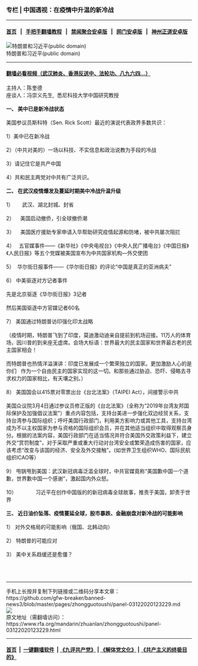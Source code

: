 ### 专栏 | 中国透视：在疫情中升温的新冷战
------------------------

#### [首页](https://github.com/gfw-breaker/banned-news3/blob/master/README.md) &nbsp;&nbsp;|&nbsp;&nbsp; [手把手翻墙教程](https://github.com/gfw-breaker/guides/wiki) &nbsp;&nbsp;|&nbsp;&nbsp; [禁闻聚合安卓版](https://github.com/gfw-breaker/bn-android) &nbsp;&nbsp;|&nbsp;&nbsp; [网门安卓版](https://github.com/oGate2/oGate) &nbsp;&nbsp;|&nbsp;&nbsp; [神州正道安卓版](https://github.com/SzzdOgate/update) 



<div id="headerimg">
 <img alt="特朗普和习近平(public domain)" src="https://www.rfa.org/mandarin/zhuanlan/yehuazhongnanhai/gx-12202016154057.html/20161114143437.jpg/@@images/1152720b-c49d-4023-a517-1e0c10dbd1ce.jpeg" title="特朗普和习近平(public domain)"/>
 <div id="headerimgcontents">
  <div id="headerimgcaption">
   <span>
    特朗普和习近平(public domain)
   </span>
   <!-- zoomattribute -->
  </div>
  <!-- headerimgcaption -->
 </div>
 <!-- headerimagecontents -->
</div>

<hr/>


#### [翻墙必看视频（武汉肺炎、香港反送中、法轮功、八九六四...）](https://github.com/gfw-breaker/banned-news3/blob/master/pages/link3.md)

<div id="storytext">
 <div>
  <div class="slot_header">
  </div>
 </div>
 <p>
  主持人：陈奎德
  <br/>
  座谈人：冯崇义先生,  悉尼科技大学中国研究教授
  <br/>
  <br/>
  <b>
   一、 美中已是新冷战状态
  </b>
  <br/>
  <br/>
  美国参议员斯科特（Sen. Rick Scott）最近的演说代表政界多数共识：
  <br/>
  <br/>
  1）美中已在新冷战
  <br/>
  <br/>
  2）（中共对美的）一场以科技、不实信息和政治说教为手段的冷战
  <br/>
  <br/>
  3）请记住它是共产中国
  <br/>
  <br/>
  4）共和民主两党对中共有广泛共识。
  <br/>
  <br/>
  <b>
   二、 在武汉疫情爆发及蔓延时期美中冷战升温升级
  </b>
  <br/>
  <br/>
  1）      武汉、湖北封城、封省
  <br/>
  <br/>
  2）    美国启动撤侨，引全球撤侨潮
  <br/>
  <br/>
  3）    美国医疗援助专家申请入华帮助研究疫情起源和防堵，被中共屡次阻拦
  <br/>
  <br/>
  4）   五官媒事件——《新华社》《中央电视台》《中央人民广播电台》《中国日报》《人民日报》等五个党媒被美国宣布为中共国家机构—外交使团
  <br/>
  <br/>
  5）  华尔街日报事件——《华尔街日报》的评论“中国是真正的亚洲病夫”
  <br/>
  <br/>
  6） 中美驱逐对方记者事件
  <br/>
  <br/>
  先是北京驱逐《华尔街日报》3记者
  <br/>
  <br/>
  然后美国驱逐中方官媒记者60名
  <br/>
  <br/>
  7） 美国通过特朗普访印强化印太战略
  <br/>
  <br/>
  （疫情时期，特朗普飞到了印度，莫迪激动迪亲自提前到机场迎接。11万人的体育场，因川普的到来座无虚席。会场大标语：世界最大的民主国家和世界最古老的民主国家相会！
  <br/>
  <br/>
  而特朗普也热情洋溢演讲：印度已发展成一个繁荣独立的国家。更加激励人心的是你们   作为一个自由民主的国家实现的这一切。和那些通过胁迫、恐吓、侵略去寻求权力的国家相比，有天壤之别。）
  <br/>
  <br/>
  8） 美国国会以415票对零票出台《台北法案》（TAIPEI Act），间接警示中共
  <br/>
  <br/>
  美国众议院3月4日通过参议员修正版的《台北法案》（全称为“2019年台湾友邦国际保护及加强倡议法案”）重点内容包括，支持台美进一步强化双边经贸关系，支持台湾参与国际组织；呼吁美国行政部门，利用美方影响力或其他工具，支持台湾成为不以主权国家为参与资格的国际组织会员，并在其他适当组织中取得观察员身分。根据的法案内容，美国行政部门在适当情况并符合美国外交政策利益下，建立外交“赏罚制度”，对于采取严重或重大行动对台湾安全或繁荣造成伤害的国家，应该考虑“改变与该国的经济、安全及外交接触”。(如世界卫生组织WHO、国际民航组织ICAO等）
  <br/>
  <br/>
  9） 甩锅甩到美国：武汉新冠病毒泛滥全球时，中共官媒竟称“美国歉中国一个道歉，世界歉中国一个感谢”，激起国内外众怒。
  <br/>
  <br/>
  10）             习近平在创作中国版的的新冠病毒全球故事，推责于美国，卸责于世界
  <br/>
  <b>
   <br/>
   三、 近日油价坠落、疫情蔓延全球，股市暴跌、金融崩盘对新冷战的可能影响
  </b>
  <br/>
  <br/>
  1） 对外交格局的可能影响（俄国、北韩动向）
  <br/>
  <br/>
  2） 特朗普的可能应对
  <br/>
  <br/>
  3） 美中关系趋缓还是愈僵？
  <br/>
  <br/>
  <br/>
  <br/>
 </p>
</div>

<hr/>
手机上长按并复制下列链接或二维码分享本文章：<br/>
https://github.com/gfw-breaker/banned-news3/blob/master/pages/zhongguotoushi/panel-03122020123229.md <br/>
<a href='https://github.com/gfw-breaker/banned-news3/blob/master/pages/zhongguotoushi/panel-03122020123229.md'><img src='https://github.com/gfw-breaker/banned-news3/blob/master/pages/zhongguotoushi/panel-03122020123229.md.png'/></a> <br/>
原文地址（需翻墙访问）：https://www.rfa.org/mandarin/zhuanlan/zhongguotoushi/panel-03122020123229.html


------------------------
#### [首页](https://github.com/gfw-breaker/banned-news3/blob/master/README.md) &nbsp;|&nbsp; [一键翻墙软件](https://github.com/gfw-breaker/nogfw/blob/master/README.md) &nbsp;| [《九评共产党》](https://github.com/gfw-breaker/9ping.md/blob/master/README.md#九评之一评共产党是什么) | [《解体党文化》](https://github.com/gfw-breaker/jtdwh.md/blob/master/README.md) | [《共产主义的终极目的》](https://github.com/gfw-breaker/gczydzjmd.md/blob/master/README.md)


<img src='http://gfw-breaker.win/banned-news3/pages/zhongguotoushi/panel-03122020123229.md' width='0px' height='0px'/>